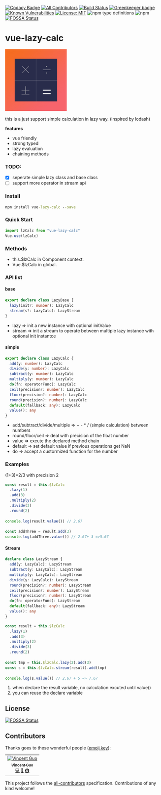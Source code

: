 [![Codacy Badge](https://api.codacy.com/project/badge/Grade/842028f156034786bad7a874b7fa513f)](https://app.codacy.com/app/dreambo8563/vue-lazy-calc?utm_source=github.com&utm_medium=referral&utm_content=dreambo8563/vue-lazy-calc&utm_campaign=Badge_Grade_Dashboard)
[![All Contributors](https://img.shields.io/badge/all_contributors-1-orange.svg?style=flat-square)](#contributors)
[![Build Status](https://travis-ci.com/dreambo8563/vue-lazy-calc.svg?branch=master)](https://travis-ci.com/dreambo8563/vue-lazy-calc) [![Greenkeeper badge](https://badges.greenkeeper.io/dreambo8563/vue-lazy-calc.svg)](https://greenkeeper.io/)
[![Known Vulnerabilities](https://snyk.io/test/github/dreambo8563/vue-lazy-calc/badge.svg?targetFile=package.json)](https://snyk.io/test/github/dreambo8563/vue-lazy-calc?targetFile=package.json)
[![License: MIT](https://img.shields.io/badge/License-MIT-yellow.svg)](https://opensource.org/licenses/MIT)
![npm type definitions](https://img.shields.io/npm/types/vue-lazy-calc.svg?style=flat)
![npm](https://img.shields.io/npm/dt/vue-lazy-calc.svg?style=flat)
[![FOSSA Status](https://app.fossa.io/api/projects/git%2Bgithub.com%2Fdreambo8563%2Fvue-lazy-calc.svg?type=shield)](https://app.fossa.io/projects/git%2Bgithub.com%2Fdreambo8563%2Fvue-lazy-calc?ref=badge_shield)

# vue-lazy-calc

![](https://raw.githubusercontent.com/dreambo8563/static-assets/master/calculator.jpg)

this is a just support simple calculation in lazy way.
(inspired by lodash)

**features**

- vue friendly
- strong typed
- lazy evaluation
- chaining methods

### TODO:

- [x] seperate simple lazy class and base class
- [ ] support more operator in stream api

### Install

```cmd
npm install vue-lazy-calc --save
```

### Quick Start

```js
import lzCalc from "vue-lazy-calc"
Vue.use(lzCalc)
```

### Methods

- this.\$lzCalc in Component context.
- Vue.\$lzCalc in global.

### API list

#### base

```ts
export declare class LazyBase {
  lazy(init?: number): LazyCalc
  stream(s?: LazyCalc): LazyStream
}
```

- lazy => init a new instance with optional initValue
- stream => init a stream to operate between multiple lazy instance with optional init instantce

#### simple

```ts
export declare class LazyCalc {
  add(y: number): LazyCalc
  divide(y: number): LazyCalc
  subtract(y: number): LazyCalc
  multiply(y: number): LazyCalc
  do(fn: operatorFunc): LazyCalc
  ceil(precision?: number): LazyCalc
  floor(precision?: number): LazyCalc
  round(precision?: number): LazyCalc
  default(fallback: any): LazyCalc
  value(): any
}
```

- add/subtract/divide/multiple => + - \* / (simple calculation) between numbers
- round/floor/ceil => deal with precision of the float number
- value => excute the declared method chain
- default => set default value if previous operations get NaN
- do => accept a custormized function for the number

### Examples

(1+3)\*2/3 with precision 2

```js
const result = this.$lzCalc
  .lazy(1)
  .add(3)
  .multiply(2)
  .divide(3)
  .round(2)

console.log(result.value()) // 2.67

const addThree = result.add(3)
console.log(addThree.value()) // 2.67+ 3 =>5.67
```

#### Stream

```ts
declare class LazyStream {
  add(y: LazyCalc): LazyStream
  subtract(y: LazyCalc): LazyStream
  multiply(y: LazyCalc): LazyStream
  divide(y: LazyCalc): LazyStream
  round(precision?: number): LazyStream
  ceil(precision?: number): LazyStream
  floor(precision?: number): LazyStream
  do(fn: operatorFunc): LazyStream
  default(fallback: any): LazyStream
  value(): any
}
```

```js
const result = this.$lzCalc
  .lazy(1)
  .add(3)
  .multiply(2)
  .divide(3)
  .round(2)

const tmp = this.$lzCalc.lazy(2).add(3)
const s = this.$lzCalc.stream(result).add(tmp)

console.log(s.value()) // 2.67 + 5 => 7.67
```

1. when declare the result variable, no calculation excuted until value()
2. you can reuse the declare variable

## License

[![FOSSA Status](https://app.fossa.io/api/projects/git%2Bgithub.com%2Fdreambo8563%2Fvue-lazy-calc.svg?type=large)](https://app.fossa.io/projects/git%2Bgithub.com%2Fdreambo8563%2Fvue-lazy-calc?ref=badge_large)

## Contributors

Thanks goes to these wonderful people ([emoji key](https://allcontributors.org/docs/en/emoji-key)):

<!-- ALL-CONTRIBUTORS-LIST:START - Do not remove or modify this section -->
<!-- prettier-ignore -->
<table><tr><td align="center"><a href="https://dreambo8563.github.io/"><img src="https://avatars2.githubusercontent.com/u/6948318?v=4" width="100px;" alt="Vincent Guo"/><br /><sub><b>Vincent Guo</b></sub></a><br /><a href="https://github.com/dreambo8563/vue-lazy-calc/commits?author=dreambo8563" title="Code">💻</a> <a href="https://github.com/dreambo8563/vue-lazy-calc/commits?author=dreambo8563" title="Documentation">📖</a> <a href="#infra-dreambo8563" title="Infrastructure (Hosting, Build-Tools, etc)">🚇</a></td></tr></table>

<!-- ALL-CONTRIBUTORS-LIST:END -->

This project follows the [all-contributors](https://github.com/all-contributors/all-contributors) specification. Contributions of any kind welcome!

